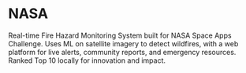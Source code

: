 # NASA
Real-time Fire Hazard Monitoring System built for NASA Space Apps Challenge. Uses ML on satellite imagery to detect wildfires, with a web platform for live alerts, community reports, and emergency resources. Ranked Top 10 locally for innovation and impact.
